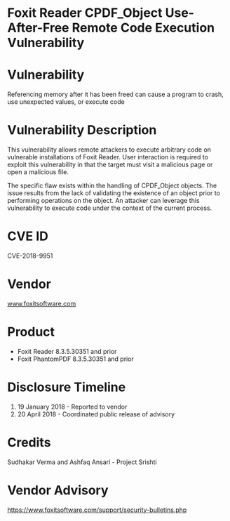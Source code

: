 # Foxit Reader CPDF_Object Use-After-Free Remote Code Execution Vulnerability

# Vulnerability

Referencing memory after it has been freed can cause a program to crash, use unexpected values, or execute code


# Vulnerability Description

This vulnerability allows remote attackers to execute arbitrary code on vulnerable installations of Foxit Reader. User interaction is required to exploit this vulnerability in that the target must visit a malicious page or open a malicious file.

The specific flaw exists within the handling of CPDF_Object objects. The issue results from the lack of validating the existence of an object prior to performing operations on the object. An attacker can leverage this vulnerability to execute code under the context of the current process.


# CVE ID

CVE-2018-9951


# Vendor

www.foxitsoftware.com


# Product

* Foxit Reader 8.3.5.30351 and prior
* Foxit PhantomPDF 8.3.5.30351 and prior


# Disclosure Timeline

1. 19 January 2018 - Reported to vendor
2. 20 April 2018 - Coordinated public release of advisory


# Credits

Sudhakar Verma and Ashfaq Ansari - Project Srishti


# Vendor Advisory

https://www.foxitsoftware.com/support/security-bulletins.php
